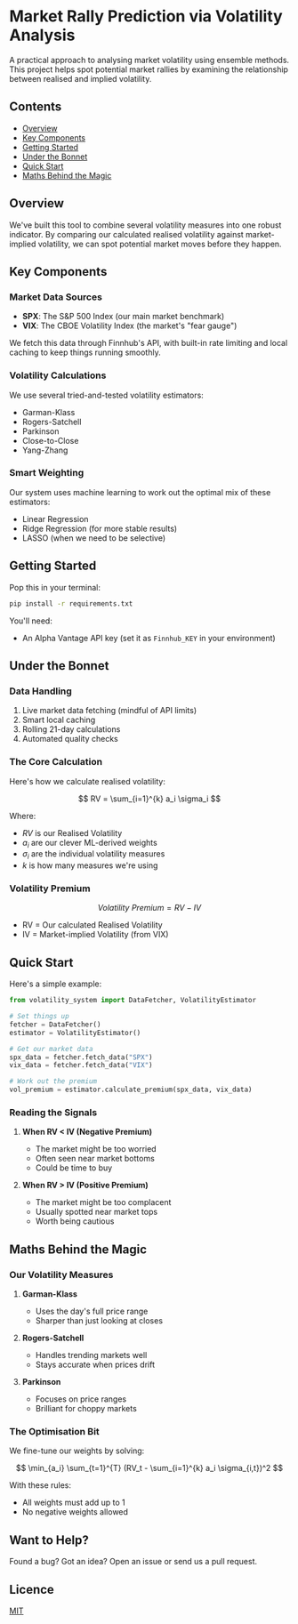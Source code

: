 # Market Rally Prediction via Volatility Analysis

A practical approach to analysing market volatility using ensemble methods. This project helps spot potential market rallies by examining the relationship between realised and implied volatility.

## Contents
- [Overview](#overview)
- [Key Components](#key-components)
- [Getting Started](#getting-started)
- [Under the Bonnet](#under-the-bonnet)
- [Quick Start](#quick-start)
- [Maths Behind the Magic](#maths-behind-the-magic)

## Overview

We've built this tool to combine several volatility measures into one robust indicator. By comparing our calculated realised volatility against market-implied volatility, we can spot potential market moves before they happen.

## Key Components

### Market Data Sources
- **SPX**: The S&P 500 Index (our main market benchmark)
- **VIX**: The CBOE Volatility Index (the market's "fear gauge")

We fetch this data through Finnhub's API, with built-in rate limiting and local caching to keep things running smoothly.

### Volatility Calculations
We use several tried-and-tested volatility estimators:
- Garman-Klass
- Rogers-Satchell
- Parkinson
- Close-to-Close
- Yang-Zhang

### Smart Weighting
Our system uses machine learning to work out the optimal mix of these estimators:
- Linear Regression
- Ridge Regression (for more stable results)
- LASSO (when we need to be selective)

## Getting Started

Pop this in your terminal:
```bash
pip install -r requirements.txt
```

You'll need:
- An Alpha Vantage API key (set it as `Finnhub_KEY` in your environment)

## Under the Bonnet

### Data Handling
1. Live market data fetching (mindful of API limits)
2. Smart local caching
3. Rolling 21-day calculations
4. Automated quality checks

### The Core Calculation

Here's how we calculate realised volatility:

$$ RV = \sum_{i=1}^{k} a_i \sigma_i $$

Where:
- $RV$ is our Realised Volatility
- $a_i$ are our clever ML-derived weights
- $\sigma_i$ are the individual volatility measures
- $k$ is how many measures we're using

### Volatility Premium

$$ Volatility\ Premium = RV - IV $$

- RV = Our calculated Realised Volatility
- IV = Market-implied Volatility (from VIX)

## Quick Start

Here's a simple example:

```python
from volatility_system import DataFetcher, VolatilityEstimator

# Set things up
fetcher = DataFetcher()
estimator = VolatilityEstimator()

# Get our market data
spx_data = fetcher.fetch_data("SPX")
vix_data = fetcher.fetch_data("VIX")

# Work out the premium
vol_premium = estimator.calculate_premium(spx_data, vix_data)
```

### Reading the Signals

1. **When RV < IV (Negative Premium)**
   - The market might be too worried
   - Often seen near market bottoms
   - Could be time to buy

2. **When RV > IV (Positive Premium)**
   - The market might be too complacent
   - Usually spotted near market tops
   - Worth being cautious

## Maths Behind the Magic

### Our Volatility Measures

1. **Garman-Klass**
   - Uses the day's full price range
   - Sharper than just looking at closes

2. **Rogers-Satchell**
   - Handles trending markets well
   - Stays accurate when prices drift

3. **Parkinson**
   - Focuses on price ranges
   - Brilliant for choppy markets

### The Optimisation Bit

We fine-tune our weights by solving:

$$ \min_{a_i} \sum_{t=1}^{T} (RV_t - \sum_{i=1}^{k} a_i \sigma_{i,t})^2 $$

With these rules:
- All weights must add up to 1
- No negative weights allowed

## Want to Help?

Found a bug? Got an idea? Open an issue or send us a pull request.

## Licence

[MIT](LICENCE)
